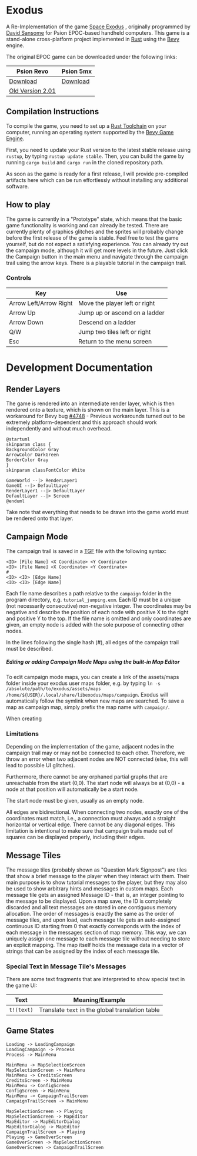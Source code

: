 # Exodus

A Re-Implementation of the
game [Space Exodus](https://web.archive.org/web/20010609173820/http://www.davidsansome.co.uk/pages/psion/exodus/index.htm)
, originally programmed by [David Sansome](http://www.davidsansome.com/) for Psion EPOC-based handheld computers.
This game is a stand-alone cross-platform project implemented in [Rust](https://www.rust-lang.org/) using
the [Bevy](https://bevyengine.org/) engine.

The original EPOC game can be downloaded under the following links:

| Psion Revo                                                                     | Psion 5mx                                                         |
|--------------------------------------------------------------------------------|-------------------------------------------------------------------|
| [Download](https://archive.org/details/tucows_55899_Space_Exodus_Revo_version) | [Download](https://archive.org/details/tucows_45515_Space_Exodus) |
| [Old Version 2.01](http://www.psion-user-club.at/d_game3.html)                 |                                                                   |

## Compilation Instructions

To compile the game, you need to set up a [Rust Toolchain](https://www.rust-lang.org/learn/get-started) on your
computer, running an operating system supported by
the [Bevy Game Engine](https://bevy-cheatbook.github.io/platforms.html).

First, you need to update your Rust version to the latest stable release using `rustup`, by
typing `rustup update stable`.
Then, you can build the game by running `cargo build` and `cargo run` in the cloned repository path.

As soon as the game is ready for a first release, I will provide pre-compiled artifacts here which can be run
effortlessly without installing any additional software.

## How to play

The game is currently in a "Prototype" state, which means that the basic game functionality is working and can already
be tested.
There are currently plenty of graphics glitches and the sprites will probably change before the first release of the
game is stable.
Feel free to test the game yourself, but do not expect a satisfying experience.
You can already try out the campaign mode, although it will get more levels in the future.
Just click the Campaign button in the main menu and navigate through the campaign trail using the arrow keys.
There is a playable tutorial in the campaign trail.

### Controls

| Key                    | Use                           |
|------------------------|-------------------------------|
| Arrow Left/Arrow Right | Move the player left or right |
| Arrow Up               | Jump up or ascend on a ladder |
| Arrow Down             | Descend on a ladder           |
| Q/W                    | Jump two tiles left or right  |
| Esc                    | Return to the menu screen     |

# Development Documentation

## Render Layers

The game is rendered into an intermediate render layer, which is then rendered onto a texture, which is shown on the
main layer.
This is a workaround for Bevy bug [#4748](https://github.com/bevyengine/bevy/issues/4748) - Previous workarounds turned
out to be extremely platform-dependent and this approach should work independently and without much overhead.

```plantuml 
@startuml
skinparam class {
BackgroundColor Gray
ArrowColor DarkGreen
BorderColor Gray
}
skinparam classFontColor White

GameWorld --|> RenderLayer1
GameUI --|> DefaultLayer
RenderLayer1 --|> DefaultLayer
DefaultLayer --|> Screen
@enduml
```

Take note that everything that needs to be drawn into the game world must be rendered onto that layer.

## Campaign Mode

The campaign trail is saved in a [TGF](https://en.wikipedia.org/wiki/Trivial_Graph_Format) file with the following
syntax:

```text
<ID> [File Name] <X Coordinate> <Y Coordinate>
<ID> [File Name] <X Coordinate> <Y Coordinate>
#
<ID> <ID> [Edge Name]
<ID> <ID> [Edge Name]
```

Each file name describes a path relative to the `campaign` folder in the program directory, e.g. `tutorial_jumping.exm`.
Each ID must be a unique (not necessarily consecutive) non-negative integer.
The coordinates may be negative and describe the position of each node with positive X to the right and positive Y to
the top.
If the file name is omitted and only coordinates are given, an empty node is added with the sole purpose of connecting
other nodes.

In the lines following the single hash (#), all edges of the campaign trail must be described.

##### Editing or adding Campaign Mode Maps using the built-in Map Editor

To edit campaign mode maps, you can create a link of the assets/maps folder inside your exodus user maps folder,
e.g. by typing `ln -s /absolute/path/to/exodus/assets/maps /home/${USER}/.local/share/libexodus/maps/campaign`.
Exodus will automatically follow the symlink when new maps are searched.
To save a map as campaign map, simply prefix the map name with `campaign/`.

When creating

### Limitations

Depending on the implementation of the game, adjacent nodes in the campaign trail may or may not be connected to each
other.
Therefore, we throw an error when two adjacent nodes are NOT connected (else, this will lead to possible UI glitches).

Furthermore, there cannot be any orphaned partial graphs that are unreachable from the start (0,0).
The start node will always be at (0,0) - a node at that position will automatically be a start node.

The start node must be given, usually as an empty node.

All edges are bidirectional.
When connecting two nodes, exactly one of the coordinates must match, i.e., a connection must always add a straight
horizontal or vertical edge.
There cannot be any diagonal edges.
This limitation is intentional to make sure that campaign trails made out of squares can be displayed properly,
including their edges.

## Message Tiles

The message tiles (probably shown as "Question Mark Signpost") are tiles that show a brief message to the player
when they interact with them.
Their main purpose is to show tutorial messages to the player, but they may also be used to show arbitrary hints
and messages in custom maps.
Each message tile gets an assigned Message ID - that is, an integer pointing to the message to be displayed.
Upon a map save, the ID is completely discarded and all text messages are stored in one contiguous memory allocation.
The order of messages is exactly the same as the order of message tiles, and upon load, each message tile gets
an auto-assigned continuous ID starting from 0 that exactly corresponds with the index of each message in the
messages section of map memory.
This way, we can uniquely assign one message to each message tile without needing to store an explicit mapping.
The map itself holds the message data in a vector of strings that can be assigned by the index of each message tile.

### Special Text in Message Tile's Messages

There are some text fragments that are interpreted to show special text in the game UI:

| Text       | Meaning/Example                                  |
|------------|--------------------------------------------------|
| `t!(text)` | Translate `text` in the global translation table |

## Game States

```plantuml
Loading -> LoadingCampaign
LoadingCampaign -> Process
Process -> MainMenu

MainMenu -> MapSelectionScreen
MapSelectionScreen -> MainMenu
MainMenu -> CreditsScreen
CreditsScreen -> MainMenu
MainMenu -> ConfigScreen
ConfigScreen -> MainMenu
MainMenu -> CampaignTrailScreen
CampaignTrailScreen -> MainMenu

MapSelectionScreen -> Playing
MapSelectionScreen -> MapEditor
MapEditor -> MapEditorDialog
MapEditorDialog -> MapEditor
CampaignTrailScreen -> Playing
Playing -> GameOverScreen
GameOverScreen -> MapSelectionScreen
GameOverScreen -> CampaignTrailScreen
```